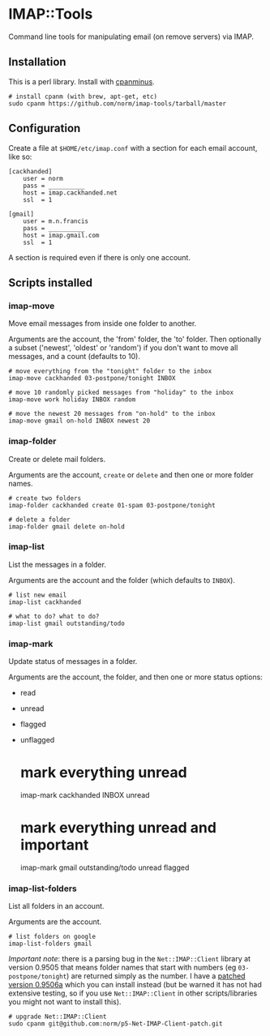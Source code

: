 IMAP::Tools
===========

Command line tools for manipulating email (on remove servers) via IMAP.


Installation
------------

This is a perl library. Install with 
[cpanminus](http://search.cpan.org/~miyagawa/App-cpanminus/lib/App/cpanminus.pm).

    # install cpanm (with brew, apt-get, etc)
    sudo cpanm https://github.com/norm/imap-tools/tarball/master


Configuration
-------------

Create a file at `$HOME/etc/imap.conf` with a section for each email account,
like so:

    [cackhanded]
        user = norm
        pass = __________
        host = imap.cackhanded.net
        ssl  = 1

    [gmail]
        user = m.n.francis
        pass = __________
        host = imap.gmail.com
        ssl  = 1

A section is required even if there is only one account.


Scripts installed
-----------------

### imap-move

Move email messages from inside one folder to another.

Arguments are the account, the 'from' folder, the 'to' folder. Then optionally
a subset ('newest', 'oldest' or 'random') if you don't want to move all
messages, and a count (defaults to 10).

    # move everything from the "tonight" folder to the inbox
    imap-move cackhanded 03-postpone/tonight INBOX

    # move 10 randomly picked messages from "holiday" to the inbox
    imap-move work holiday INBOX random

    # move the newest 20 messages from "on-hold" to the inbox
    imap-move gmail on-hold INBOX newest 20

### imap-folder

Create or delete mail folders.

Arguments are the account, `create` or `delete` and then one or more folder
names.

    # create two folders
    imap-folder cackhanded create 01-spam 03-postpone/tonight

    # delete a folder
    imap-folder gmail delete on-hold

### imap-list

List the messages in a folder.

Arguments are the account and the folder (which defaults to `INBOX`).

    # list new email
    imap-list cackhanded

    # what to do? what to do?
    imap-list gmail outstanding/todo

### imap-mark

Update status of messages in a folder.

Arguments are the account, the folder, and then one or more status options:

*   read
*   unread
*   flagged
*   unflagged

    # mark everything unread
    imap-mark cackhanded INBOX unread

    # mark everything unread and important
    imap-mark gmail outstanding/todo unread flagged

### imap-list-folders

List all folders in an account.

Arguments are the account.

    # list folders on google
    imap-list-folders gmail

*Important note*: there is a parsing bug in the `Net::IMAP::Client` library at
version 0.9505 that means folder names that start with numbers (eg
`03-postpone/tonight`) are returned simply as the number. I have a 
[patched version 0.9506a][patch] which you can install instead (but be warned
 it has not had extensive testing, so if you use `Net::IMAP::Client` in other
scripts/libraries you might not want to install this).

    # upgrade Net::IMAP::Client
    sudo cpanm git@github.com:norm/p5-Net-IMAP-Client-patch.git

[patch]: https://github.com/norm/p5-Net-IMAP-Client-patch/

